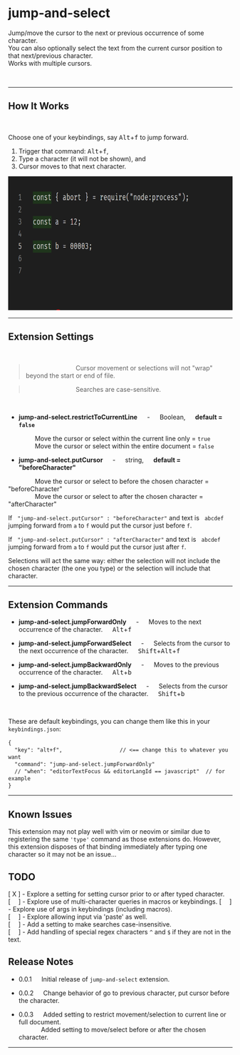 # jump-and-select

Jump/move the cursor to the next or previous occurrence of some character.  
You can also optionally select the text from the current cursor position to that next/previous character.  
Works with multiple cursors.  

<br/>

-----------


## How It Works  
<br/>

Choose one of your keybindings, say <kbd>Alt</kbd>+<kbd>f</kbd> to jump forward.  

1.  Trigger that command: <kbd>Alt</kbd>+<kbd>f</kbd>,   
2.  Type a character (it will not be shown), and     
3.  Cursor moves to that next character.  

<img src="https://github.com/ArturoDent/jump-and-select/blob/master/images/jumpIntro.gif?raw=true" width="700" height="300" alt="Move cursors forward to next character"/>

----------

## Extension Settings  

<br/>

> &emsp;&emsp;&emsp;&emsp;&emsp;&emsp;&emsp;&emsp;Cursor movement or selections will not "wrap" beyond the start or end of file.  

> &emsp;&emsp;&emsp;&emsp;&emsp;&emsp;&emsp;&emsp;Searches are case-sensitive.

<br/>  

* **jump-and-select.restrictToCurrentLine**  &emsp; -  &emsp; Boolean, &emsp; **default = `false`**

&emsp;&emsp;&emsp;&emsp; Move the cursor or select within the current line only =  `true`   
&emsp;&emsp;&emsp;&emsp; Move the cursor or select within the entire document =   `false`  


* **jump-and-select.putCursor** &emsp; -  &emsp; string, &emsp; **default = "beforeCharacter"**

&emsp;&emsp;&emsp;&emsp; Move the cursor or select to before the chosen character =  "beforeCharacter"   
&emsp;&emsp;&emsp;&emsp; Move the cursor or select to after the chosen character =   "afterCharacter"  

If &nbsp; `"jump-and-select.putCursor" : "beforeCharacter"`  and text is &nbsp; `abcdef` &nbsp; jumping forward from `a` to `f` would put the cursor just before `f`.  

If &nbsp; `"jump-and-select.putCursor" : "afterCharacter"`  and text is &nbsp; `abcdef` &nbsp; jumping forward from `a` to `f` would put the cursor just after `f`.   

Selections will act the same way: either the selection will not include the chosen character (the one you type) or the selection will include that character.

-----------------  

## Extension Commands

* **jump-and-select.jumpForwardOnly**   &emsp; - &emsp; Moves to the next occurrence of the character.
&emsp; <kbd>Alt</kbd>+<kbd>f</kbd>   

* **jump-and-select.jumpForwardSelect**   &emsp; - &emsp; Selects from the cursor to the next occurrence of the character.
&emsp; <kbd>Shift</kbd>+<kbd>Alt</kbd>+<kbd>f</kbd> 

* **jump-and-select.jumpBackwardOnly**   &emsp; - &emsp; Moves to the previous occurrence of the character. 
&emsp; <kbd>Alt</kbd>+<kbd>b</kbd> 

* **jump-and-select.jumpBackwardSelect**   &emsp; - &emsp; Selects from the cursor to the previous occurrence of the character.
&emsp; <kbd>Shift</kbd>+<kbd>b</kbd>

<br/>

These are default keybindings, you can change them like this in your `keybindings.json`:  

```jsonc
{
  "key": "alt+f",                  // <== change this to whatever you want
  "command": "jump-and-select.jumpForwardOnly"
  // "when": "editorTextFocus && editorLangId == javascript"  // for example
}
```

-------  

## Known Issues

This extension may not play well with vim or neovim or similar due to registering the same `'type'` command as those extensions do.  However, this extension disposes of that binding immediately after typing one character so it may not be an issue...

## TODO  
  
[ X ] - Explore a setting for setting cursor prior to or after typed character.
[&emsp; ] - Explore use of multi-character queries in macros or keybindings. 
[&emsp; ] - Explore use of args in keybindings (including macros).  
[&emsp; ] - Explore allowing input via 'paste' as well.     
[&emsp; ] - Add a setting to make searches case-insensitive.  
[&emsp; ] - Add handling of special regex characters `^` and `$` if they are not in the text.

## Release Notes  

* 0.0.1 &emsp;  Initial release of `jump-and-select` extension.  

* 0.0.2 &emsp;  Change behavior of go to previous character, put cursor before the character.

* 0.0.3 &emsp;  Added setting to restrict movement/selection to current line or full document.  
&emsp;&emsp; &emsp; Added setting to move/select before or after the chosen character.






-----------------------------------------------------------------------------------------------------------